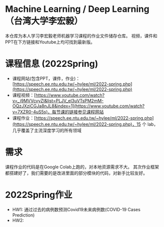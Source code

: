 # Machine Learning / Deep Learning（台湾大学李宏毅）
本仓库为本人学习李宏毅老师机器学习课程的作业文件储存仓库。
视频，课件和PPT在下方链接和Youtube上均可找到最新版。

# 课程信息 (2022Spring)

- 课程网站(包含PPT，课件，作业)：[https://speech.ee.ntu.edu.tw/~hylee/ml/2022-spring.php](https://speech.ee.ntu.edu.tw/~hylee/ml/2022-spring.php)
- 课程视频：[https://www.youtube.com/watch?v=_j9MVVcvyZI&list=PLJV_el3uVTsPM2mM-OQzJXziCGJa8nJL8&index=1](https://www.youtube.com/watch?v=7XZR0-4uS5s)，每节课的链接参见课程网站
- 课程作业：[https://speech.ee.ntu.edu.tw/~hylee/ml/2022-spring.php](https://speech.ee.ntu.edu.tw/~hylee/ml/2022-spring.php)，15 个 lab，几乎覆盖了主流深度学习的所有领域

# 需求
课程作业的代码是在Google Colab上跑的，对本地资源需求不大。
其次作业框架都搭建好了，我们需要的是改进里面的部分模块的代码，对新手比较友好。

# 2022Spring作业
- HW1: 通过过去的病例数预测Covid19未来病例数(COVID-19 Cases Prediction)
- HW2: 